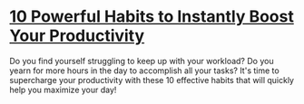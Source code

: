 
# [10 Powerful Habits to Instantly Boost Your Productivity](https://www.mindhaste.com/t/productivity/10-powerful-habits-to-instantly-boost-your-productivity-464)

Do you find yourself struggling to keep up with your workload? Do you yearn for more hours in the day to accomplish all your tasks? It's time to supercharge your productivity with these 10 effective habits that will quickly help you maximize your day!
    
